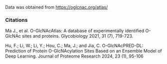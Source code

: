 Data was obtained from https://oglcnac.org/atlas/

### Citations
Ma J., et al. O-GlcNAcAtlas: A database of experimentally identified O-GlcNAc sites and proteins. Glycobiology 2021, 31 (7), 719-723. 

Hu, F.; Li, W.; Li, Y.; Hou, C.; Ma, J.; and Jia, C. O-GlcNAcPRED-DL: Prediction of Protein O-GlcNAcylation Sites Based on an Ensemble Model of Deep Learning. Journal of Proteome Research 2024, 23 (1), 95-106 
